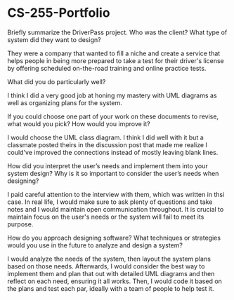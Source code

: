 # CS-255-Portfolio

Briefly summarize the DriverPass project. Who was the client? What type of system did they want to design?

  They were a company that wanted to fill a niche and create a service that helps people in being more prepared to take a test for their driver's license by offering       scheduled on-the-road training and online practice tests.
  
What did you do particularly well?

  I think I did a very good job at honing my mastery with UML diagrams as well as organizing plans for the system.

If you could choose one part of your work on these documents to revise, what would you pick? How would you improve it?

  I would choose the UML class diagram. I think I did well with it but a classmate posted theirs in the discussion post that made me realize I could've improved the       connections instead of mostly leaving blank lines.

How did you interpret the user’s needs and implement them into your system design? Why is it so important to consider the user’s needs when designing?

  I paid careful attention to the interview with them, which was written in thsi case. In real life, I would make sure to ask plenty of questions and take notes and I     would maintain open communication throughout. It is crucial to maintain focus on the user's needs or the system will fail to meet its purpose.
 
How do you approach designing software? What techniques or strategies would you use in the future to analyze and design a system?

  I would analyze the needs of the system, then layout the system plans based on those needs. Afterwards, I would consider the best way to implement them and plan that     out with detailed UML diagrams and then reflect on each need, ensuring it all works. Then, I would code it based on the plans and test each par, ideally with a team of   people to help test it.
